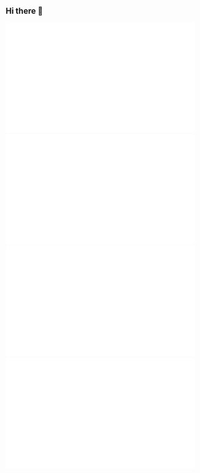 ## Hi there 👋
![](https://raw.githubusercontent.com/dimokol/github-stats/master/generated/overview.svg#gh-dark-mode-only)
![](https://raw.githubusercontent.com/dimokol/github-stats/master/generated/overview.svg#gh-light-mode-only)
![](https://raw.githubusercontent.com/dimokol/github-stats/master/generated/languages.svg#gh-dark-mode-only)
![](https://raw.githubusercontent.com/dimokol/github-stats/master/generated/languages.svg#gh-light-mode-only)
<!--
**dimokol/dimokol** is a ✨ _special_ ✨ repository because its `README.md` (this file) appears on your GitHub profile.

Here are some ideas to get you started:

- 🔭 I’m currently working on ...
- 🌱 I’m currently learning ...
- 👯 I’m looking to collaborate on ...
- 🤔 I’m looking for help with ...
- 💬 Ask me about ...
- 📫 How to reach me: ...
- 😄 Pronouns: ...
- ⚡ Fun fact: ...
-->
